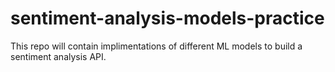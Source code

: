 # sentiment-analysis-models-practice
This repo will contain implimentations of different ML models to build a sentiment analysis API.
